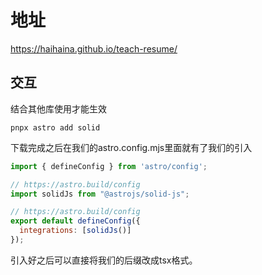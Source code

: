 # 地址
https://haihaina.github.io/teach-resume/
## 交互
结合其他库使用才能生效

```
pnpx astro add solid 
```



下载完成之后在我们的astro.config.mjs里面就有了我们的引入

```javascript
import { defineConfig } from 'astro/config';

// https://astro.build/config
import solidJs from "@astrojs/solid-js";

// https://astro.build/config
export default defineConfig({
  integrations: [solidJs()]
});
```

引入好之后可以直接将我们的后缀改成tsx格式。
